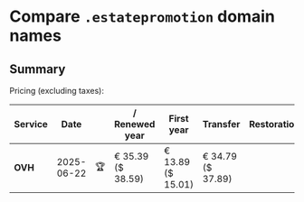 # Compare `.estatepromotion` domain names

## Summary

Pricing (excluding taxes):

| Service | Date |  | / Renewed year | First year | Transfer | Restoration |
|--|--|--|--|--|--|--|
| **OVH** | 2025-06-22 | 🏆 | € 35.39<br>($ 38.59) | € 13.89<br>($ 15.01) | € 34.79<br>($ 37.89) |  |

